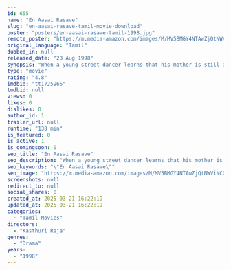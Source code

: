 ```yaml
---
id: 655
name: "En Aasai Rasave"
slug: "en-aasai-rasave-tamil-movie-download"
poster: "posters/en-aasai-rasave-tamil-1998.jpg"
remote_poster: "https://m.media-amazon.com/images/M/MV5BMGY4NTAwZjQtNWViNC00MDliLWEyYmUtNzBjOWZjMjY4OWU5XkEyXkFqcGdeQXVyMTEzNzg0Mjkx._V1_SX300.jpg"
original_language: "Tamil"
dubbed_in: null
released_date: "28 Aug 1998"
synopsis: "When a young street dancer learns that his mother is still alive, he tries every possible way to meet her and reunite his parents."
type: "movie"
rating: "4.8"
imdbid: "tt1725965"
tmdbid: null
views: 0
likes: 0
dislikes: 0
author_id: 1
trailer_url: null
runtime: "138 min"
is_featured: 0
is_active: 1
is_comingsoon: 0
seo_title: "En Aasai Rasave"
seo_description: "When a young street dancer learns that his mother is still alive, he tries every possible way to meet her and reunite his parents."
seo_keywords: "\"En Aasai Rasave\""
seo_image: "https://m.media-amazon.com/images/M/MV5BMGY4NTAwZjQtNWViNC00MDliLWEyYmUtNzBjOWZjMjY4OWU5XkEyXkFqcGdeQXVyMTEzNzg0Mjkx._V1_SX300.jpg"
screenshots: null
redirect_to: null
social_shares: 0
created_at: 2025-03-21 16:22:19
updated_at: 2025-03-21 16:22:19
categories:
  - "Tamil Movies"
directors:
  - "Kasthuri Raja"
genres:
  - "Drama"
years:
  - "1998"
---
```

